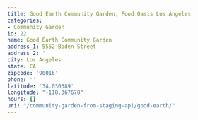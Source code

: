 ```yaml
---
title: Good Earth Community Garden, Food Oasis Los Angeles
categories:
- Community Garden
id: 22
name: Good Earth Community Garden
address_1: 5552 Boden Street
address_2: ''
city: Los Angeles
state: CA
zipcode: '90016'
phone: ''
latitude: '34.030389'
longitude: "-118.367678"
hours: []
uri: "/community-garden-from-staging-api/good-earth/"
---
```


